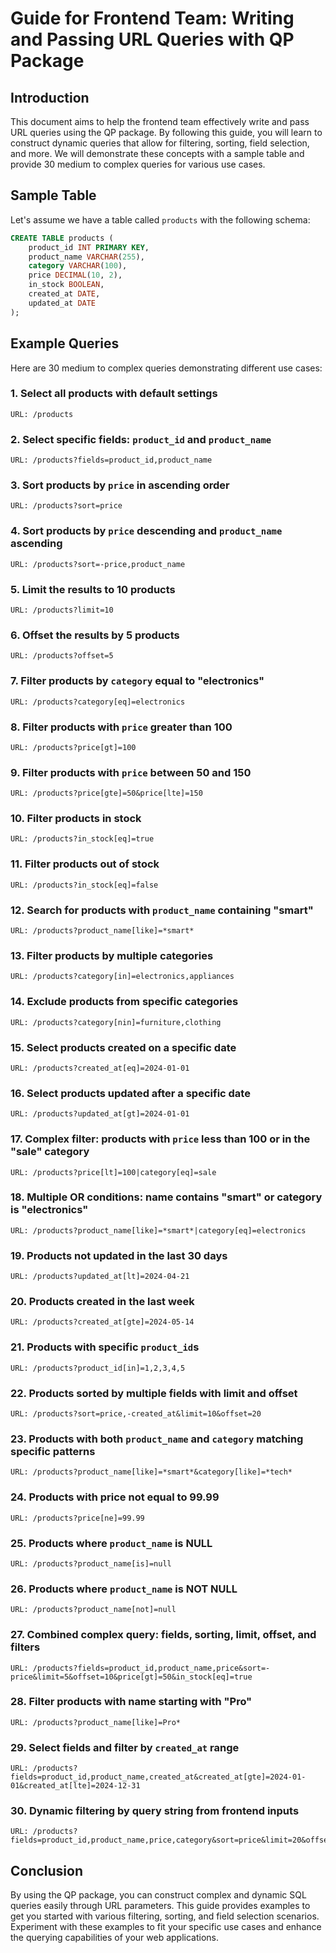 # Guide for Frontend Team: Writing and Passing URL Queries with QP Package

## Introduction

This document aims to help the frontend team effectively write and pass URL queries using the QP package. By following this guide, you will learn to construct dynamic queries that allow for filtering, sorting, field selection, and more. We will demonstrate these concepts with a sample table and provide 30 medium to complex queries for various use cases.

## Sample Table

Let's assume we have a table called `products` with the following schema:

```sql
CREATE TABLE products (
    product_id INT PRIMARY KEY,
    product_name VARCHAR(255),
    category VARCHAR(100),
    price DECIMAL(10, 2),
    in_stock BOOLEAN,
    created_at DATE,
    updated_at DATE
);
```

## Example Queries

Here are 30 medium to complex queries demonstrating different use cases:

### 1. Select all products with default settings
```
URL: /products
```

### 2. Select specific fields: `product_id` and `product_name`
```
URL: /products?fields=product_id,product_name
```

### 3. Sort products by `price` in ascending order
```
URL: /products?sort=price
```

### 4. Sort products by `price` descending and `product_name` ascending
```
URL: /products?sort=-price,product_name
```

### 5. Limit the results to 10 products
```
URL: /products?limit=10
```

### 6. Offset the results by 5 products
```
URL: /products?offset=5
```

### 7. Filter products by `category` equal to "electronics"
```
URL: /products?category[eq]=electronics
```

### 8. Filter products with `price` greater than 100
```
URL: /products?price[gt]=100
```

### 9. Filter products with `price` between 50 and 150
```
URL: /products?price[gte]=50&price[lte]=150
```

### 10. Filter products in stock
```
URL: /products?in_stock[eq]=true
```

### 11. Filter products out of stock
```
URL: /products?in_stock[eq]=false
```

### 12. Search for products with `product_name` containing "smart"
```
URL: /products?product_name[like]=*smart*
```

### 13. Filter products by multiple categories
```
URL: /products?category[in]=electronics,appliances
```

### 14. Exclude products from specific categories
```
URL: /products?category[nin]=furniture,clothing
```

### 15. Select products created on a specific date
```
URL: /products?created_at[eq]=2024-01-01
```

### 16. Select products updated after a specific date
```
URL: /products?updated_at[gt]=2024-01-01
```

### 17. Complex filter: products with `price` less than 100 or in the "sale" category
```
URL: /products?price[lt]=100|category[eq]=sale
```

### 18. Multiple OR conditions: name contains "smart" or category is "electronics"
```
URL: /products?product_name[like]=*smart*|category[eq]=electronics
```

### 19. Products not updated in the last 30 days
```
URL: /products?updated_at[lt]=2024-04-21
```

### 20. Products created in the last week
```
URL: /products?created_at[gte]=2024-05-14
```

### 21. Products with specific `product_id`s
```
URL: /products?product_id[in]=1,2,3,4,5
```

### 22. Products sorted by multiple fields with limit and offset
```
URL: /products?sort=price,-created_at&limit=10&offset=20
```

### 23. Products with both `product_name` and `category` matching specific patterns
```
URL: /products?product_name[like]=*smart*&category[like]=*tech*
```

### 24. Products with price not equal to 99.99
```
URL: /products?price[ne]=99.99
```

### 25. Products where `product_name` is NULL
```
URL: /products?product_name[is]=null
```

### 26. Products where `product_name` is NOT NULL
```
URL: /products?product_name[not]=null
```

### 27. Combined complex query: fields, sorting, limit, offset, and filters
```
URL: /products?fields=product_id,product_name,price&sort=-price&limit=5&offset=10&price[gt]=50&in_stock[eq]=true
```

### 28. Filter products with name starting with "Pro"
```
URL: /products?product_name[like]=Pro*
```

### 29. Select fields and filter by `created_at` range
```
URL: /products?fields=product_id,product_name,created_at&created_at[gte]=2024-01-01&created_at[lte]=2024-12-31
```

### 30. Dynamic filtering by query string from frontend inputs
```
URL: /products?fields=product_id,product_name,price,category&sort=price&limit=20&offset=0&category[in]=electronics,appliances&price[gt]=100&in_stock[eq]=true
```

## Conclusion

By using the QP package, you can construct complex and dynamic SQL queries easily through URL parameters. This guide provides examples to get you started with various filtering, sorting, and field selection scenarios. Experiment with these examples to fit your specific use cases and enhance the querying capabilities of your web applications.